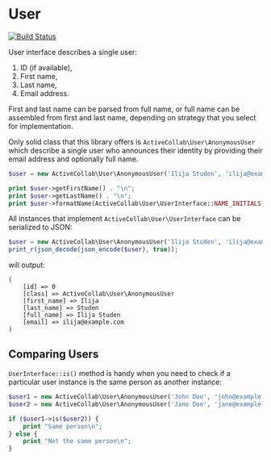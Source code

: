 # User

[![Build Status](https://travis-ci.org/activecollab/user.svg?branch=master)](https://travis-ci.org/activecollab/user)

User interface describes a single user:

1. ID (if available),
2. First name,
3. Last name,
4. Email address.

First and last name can be parsed from full name, or full name can be assembled from first and last name, depending on
strategy that you select for implementation.

Only solid class that this library offers is `ActiveCollab\User\AnonymousUser` which describe a single user who
announces their identity by providing their email address and optionally full name.

```php
$user = new ActiveCollab\User\AnonymousUser('Ilija Studen', 'ilija@example.com');

print $user->getFirstName() . "\n";
print $user->getLastName() . "\n";
print $user->formatName(ActiveCollab\User\UserInterface::NAME_INITIALS) . "\n";
```

All instances that implement `ActiveCollab\User\UserInterface` can be serialized to JSON:

```php
$user = new ActiveCollab\User\AnonymousUser('Ilija Studen', 'ilija@example.com');
print_r(json_decode(json_encode($user), true));
```

will output:

```
(
    [id] => 0
    [class] => ActiveCollab\User\AnonymousUser
    [first_name] => Ilija
    [last_name] => Studen
    [full_name] => Ilija Studen
    [email] => ilija@example.com
)
```

## Comparing Users

`UserInterface::is()` method is handy when you need to check if a particular user instance is the same person as another instance:

```php
$user1 = new ActiveCollab\User\AnonymousUser('John Doe', 'john@example.com');
$user2 = new ActiveCollab\User\AnonymousUser('Jane Doe', 'jane@example.com');

if ($user1->is($user2)) {
    print "Same person\n";
} else {
    print "Not the same person\n";
}
```
